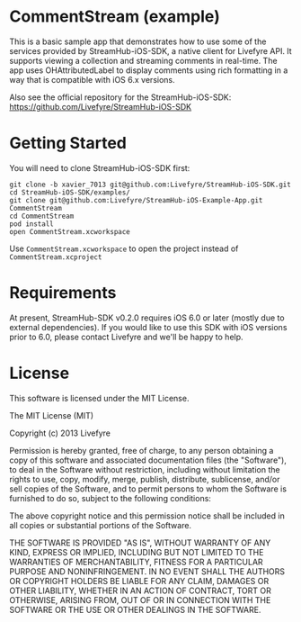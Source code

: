 CommentStream (example)
=======================

This is a basic sample app that demonstrates how to use some of the services
provided by StreamHub-iOS-SDK, a native client for Livefyre API. It supports
viewing a collection and streaming comments in real-time. The app uses
OHAttributedLabel to display comments using rich formatting in a way that is
compatible with iOS 6.x versions.

Also see the official repository for the StreamHub-iOS-SDK:
https://github.com/Livefyre/StreamHub-iOS-SDK

# Getting Started

You will need to clone StreamHub-iOS-SDK first:

    git clone -b xavier_7013 git@github.com:Livefyre/StreamHub-iOS-SDK.git
    cd StreamHub-iOS-SDK/examples/
    git clone git@github.com:Livefyre/StreamHub-iOS-Example-App.git CommentStream
    cd CommentStream
    pod install
    open CommentStream.xcworkspace

Use `CommentStream.xcworkspace` to open the project instead of
`CommentStream.xcproject`

# Requirements

At present, StreamHub-SDK v0.2.0 requires iOS 6.0 or later (mostly due to
external dependencies). If you would like to use this SDK with iOS versions
prior to 6.0, please contact Livefyre and we'll be happy to help.

# License

This software is licensed under the MIT License.

The MIT License (MIT)

Copyright (c) 2013 Livefyre

Permission is hereby granted, free of charge, to any person obtaining a copy of
this software and associated documentation files (the "Software"), to deal in
the Software without restriction, including without limitation the rights to
use, copy, modify, merge, publish, distribute, sublicense, and/or sell copies
of the Software, and to permit persons to whom the Software is furnished to do
so, subject to the following conditions:

The above copyright notice and this permission notice shall be included in all
copies or substantial portions of the Software.

THE SOFTWARE IS PROVIDED "AS IS", WITHOUT WARRANTY OF ANY KIND, EXPRESS OR
IMPLIED, INCLUDING BUT NOT LIMITED TO THE WARRANTIES OF MERCHANTABILITY,
FITNESS FOR A PARTICULAR PURPOSE AND NONINFRINGEMENT. IN NO EVENT SHALL THE
AUTHORS OR COPYRIGHT HOLDERS BE LIABLE FOR ANY CLAIM, DAMAGES OR OTHER
LIABILITY, WHETHER IN AN ACTION OF CONTRACT, TORT OR OTHERWISE, ARISING FROM,
OUT OF OR IN CONNECTION WITH THE SOFTWARE OR THE USE OR OTHER DEALINGS IN THE
SOFTWARE.

